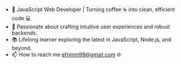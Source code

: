 - 🚀 JavaScript Web Developer | Turning coffee ☕ into clean, efficient code 💻
- 🌟 Passionate about crafting intuitive user experiences and robust backends.
- 📚 Lifelong learner exploring the latest in JavaScript, Node.js, and beyond.
- 📫 How to reach me efrimm99@gmail.com 🌐  
